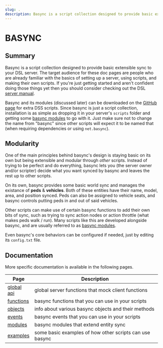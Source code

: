 ```yaml
---
slug: .
description: Basync is a script collection designed to provide basic extensible sync to your DSL server.
---
```


# BASYNC

## Summary

Basync is a script collection designed to provide basic extensible sync to your DSL server. The target audience for these doc pages are people who are already familiar with the basics of setting up a server, using scripts, and making their own scripts. If you're just getting started and aren't confident doing those things yet then you should consider checking out the DSL [server manual](/docs/miscellaneous/resources/dsl-server-manual).

Basync and its modules (discussed later) can be downloaded on the [GitHub page](https://github.com/derpy54320/dss-extras) for extra DSS scripts. Since basync is just a script collection, installation is as simple as dropping it in your server's `scripts` folder and getting some [basync modules](/docs/basync/modules) to go with it. Just make sure not to change the name from "basync" since other scripts will expect it to be named that (when requiring dependencies or using `net.basync`).

## Modularity

One of the main principles behind basync's design is staying basic on its own but being extensible and modular through _other_ scripts. Instead of trying to be perfect and do everything, basync lets you (the server owner and/or scripter) decide what you want synced by basync and leaves the rest up to other scripts.

On its own, basync provides some basic world sync and manages the existance of **peds** & **vehicles**. Both of these entities have their name, model, area, and position synced. Peds can also be assigned to vehicle seats, and basync controls putting peds in and out of said vehicles.

Other scripts can make use of certain basync functions to add their own bits of sync, such as trying to sync action nodes or action throttle (what makes peds walk / run). Many scripts like this are developed alongside basync, and are usually referred to as [basync modules](/docs/basync/modules).

Even basync's core behaviors can be configured if needed, just by editing its `config.txt` file.

## Documentation

More specific documentation is available in the following pages.

| Page                                | Description                                             |
| ----------------------------------- | ------------------------------------------------------- |
| [global api](/docs/basync/api)      | global server functions that mock client functions      |
| [functions](/docs/basync/functions) | basync functions that you can use in your scripts       |
| [objects](/docs/basync/objects)     | info about various basync objects and their methods     |
| [events](/docs/basync/events)       | basync events that you can use in your scripts          |
| [modules](/docs/basync/modules)     | basync modules that extend entity sync                  |
| [examples](/docs/basync/examples)   | some basic examples of how other scripts can use basync |
